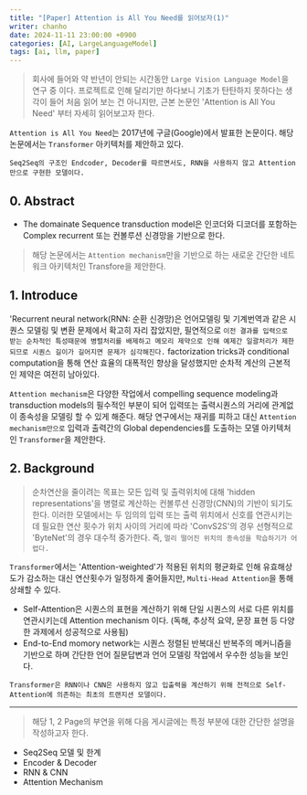 ```yaml
---
title: "[Paper] Attention is All You Need를 읽어보자(1)"
writer: chanho
date: 2024-11-11 23:00:00 +0900
categories: [AI, LargeLanguageModel]
tags: [ai, llm, paper]
---
```


> 회사에 들어와 약 반년이 안되는 시간동안 `Large Vision Language Model`을 연구 중 이다. 프로젝트로 인해 달리기만 하다보니 기초가 탄탄하지 못하다는 생각이 들어 처음 읽어 보는 건 아니지만, 근본 논문인 'Attention is All You Need' 부터 자세히 읽어보고자 한다.

`Attention is All You Need`는 2017년에 구글(Google)에서 발표한 논문이다. 해당 논문에서는 `Transformer` 아키텍처를 제안하고 있다.

`Seq2Seq의 구조인 Endcoder, Decoder를 따르면서도, RNN을 사용하지 않고 Attention 만으로 구현한 모델이다.`

## 0. Abstract
- The domainate Sequence transduction model은 인코더와 디코더를 포함하는 Complex recurrent 또는 컨볼루션 신경망을 기반으로 한다.
> 해당 논문에서는 `Attention mechanism`만을 기반으로 하는 새로운 간단한 네트워크 아키텍처인 Transfore을 제안한다.

## 1. Introduce
'Recurrent neural network(RNN: 순환 신경망)은 언어모델링 및 기계번역과 같은 시퀀스 모델링 및 변환 문제에서 확고히 자리 잡았지만, 필연적으로 `이전 결과를 입력으로 받는 순차적인 특성때문에 병렬처리를 배제하고 메모리 제약으로 인해 예제간 일괄처리가 제한되므로 시퀀스 길이가 길어지면 문제가 심각해진다.` factorization tricks과 conditional computation을 통해 연산 효율의 대폭적인 향상을 달성했지만 순차적 계산의 근본적인 제약은 여전히 남아있다.

`Attention mechanism`은 다양한 작업에서 compelling sequence modeling과 transduction models의 필수적인 부분이 되어 입력또는 출력시퀀스의 거리에 관계없이 종속성을 모델링 할 수 있게 해준다. 해당 연구에서는 재귀를 피하고 대신 `Attention mechanism만으로` 입력과 출력간의 Global dependencies를 도출하는 모델 아키텍처인 `Transformer`을 제안한다.

## 2. Background
> 순차연산을 줄이려는 목표는 모든 입력 및 출력위치에 대해 'hidden representations'을 병렬로 계산하는 컨볼루션 신경망(CNN)의 기반이 되기도 한다. 이러한 모델에서는 두 임의의 입력 또는 출력 위치에서 신호를 연관시키는데 필요한 연산 횟수가 위치 사이의 거리에 따라 'ConvS2S'의 경우 선형적으로 'ByteNet'의 경우 대수적 중가한다. 즉, `멀리 떨어진 위치의 종속성을 학습하기가 어렵다.`

`Transformer`에서는 'Attention-weighted'가 적용된 위치의 평균화로 인해 유효해상도가 감소하는 대신 연산횟수가 일정하게 줄어들지만, `Multi-Head Attention`을 통해 상쇄할 수 있다.

- Self-Attention은 시퀀스의 표현을 계산하기 위해 단일 시퀀스의 서로 다른 위치를 연관시키는데 Attention mechanism 이다. (독해, 추상적 요약, 문장 표현 등 다양한 과제에서 성공적으로 사용됨)
- End-to-End momory network는 시퀀스 정렬된 반복대신 반복주의 메커니즘을 기반으로 하며 간단한 언어 질문답변과 언어 모델링 작업에서 우수한 성능을 보인다.

`Transformer은 RNN이나 CNN은 사용하지 않고 입출력을 계산하기 위해 전적으로 Self-Attention에 의존하는 최초의 트랜지션 모델이다.`

------
> 해당 1, 2 Page의 부연을 위해 다음 게시글에는 특정 부분에 대한 간단한 설명을 작성하고자 한다.
- Seq2Seq 모델 및 한계
- Encoder & Decoder
- RNN & CNN
- Attention Mechanism
